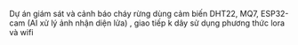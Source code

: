 Dự án giám sát và cảnh báo cháy rừng dùng cảm biến DHT22, MQ7, ESP32-cam (AI xử lý ảnh nhận diện lửa) , giao tiếp k dây sử dụng phương thức lora và wifi 
